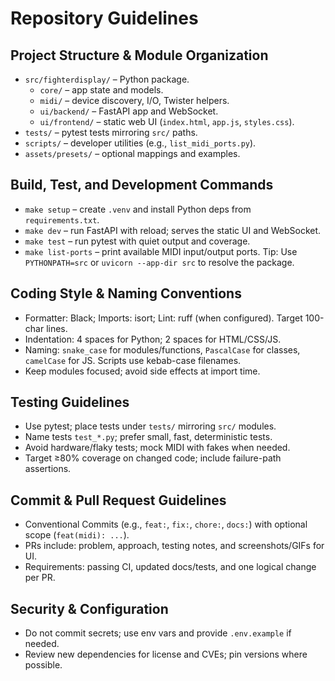 # Repository Guidelines

## Project Structure & Module Organization
- `src/fighterdisplay/` – Python package.
  - `core/` – app state and models.
  - `midi/` – device discovery, I/O, Twister helpers.
  - `ui/backend/` – FastAPI app and WebSocket.
  - `ui/frontend/` – static web UI (`index.html`, `app.js`, `styles.css`).
- `tests/` – pytest tests mirroring `src/` paths.
- `scripts/` – developer utilities (e.g., `list_midi_ports.py`).
- `assets/presets/` – optional mappings and examples.

## Build, Test, and Development Commands
- `make setup` – create `.venv` and install Python deps from `requirements.txt`.
- `make dev` – run FastAPI with reload; serves the static UI and WebSocket.
- `make test` – run pytest with quiet output and coverage.
- `make list-ports` – print available MIDI input/output ports.
Tip: Use `PYTHONPATH=src` or `uvicorn --app-dir src` to resolve the package.

## Coding Style & Naming Conventions
- Formatter: Black; Imports: isort; Lint: ruff (when configured). Target 100-char lines.
- Indentation: 4 spaces for Python; 2 spaces for HTML/CSS/JS.
- Naming: `snake_case` for modules/functions, `PascalCase` for classes, `camelCase` for JS. Scripts use kebab-case filenames.
- Keep modules focused; avoid side effects at import time.

## Testing Guidelines
- Use pytest; place tests under `tests/` mirroring `src/` modules.
- Name tests `test_*.py`; prefer small, fast, deterministic tests.
- Avoid hardware/flaky tests; mock MIDI with fakes when needed.
- Target ≥80% coverage on changed code; include failure-path assertions.

## Commit & Pull Request Guidelines
- Conventional Commits (e.g., `feat:`, `fix:`, `chore:`, `docs:`) with optional scope (`feat(midi): ...`).
- PRs include: problem, approach, testing notes, and screenshots/GIFs for UI.
- Requirements: passing CI, updated docs/tests, and one logical change per PR.

## Security & Configuration
- Do not commit secrets; use env vars and provide `.env.example` if needed.
- Review new dependencies for license and CVEs; pin versions where possible.
